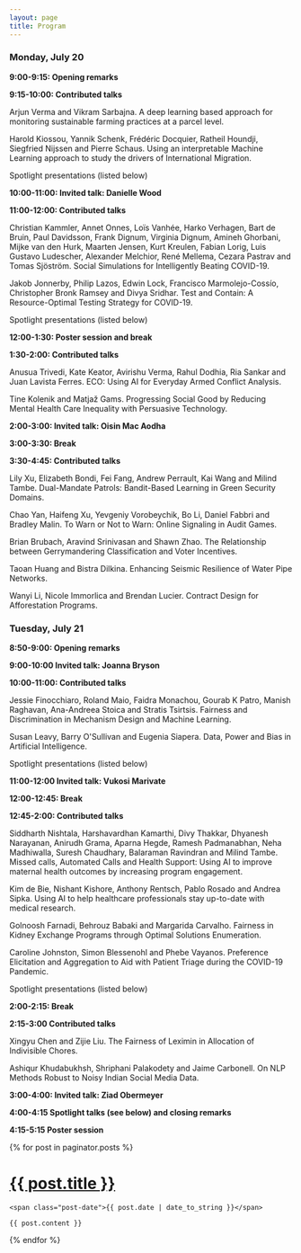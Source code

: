 ```yaml
---
layout: page
title: Program
---
```

### Monday, July 20

**9:00-9:15: Opening remarks**

**9:15-10:00: Contributed talks**

Arjun Verma and Vikram Sarbajna. A deep learning based approach for monitoring sustainable farming practices at a parcel level.

Harold Kiossou, Yannik Schenk, Frédéric Docquier, Ratheil Houndji, Siegfried Nijssen and Pierre Schaus. Using an interpretable Machine Learning approach to study the drivers of International Migration.

Spotlight presentations (listed below)

**10:00-11:00: Invited talk: Danielle Wood**

**11:00-12:00: Contributed talks**

Christian Kammler, Annet Onnes, Loïs Vanhée, Harko Verhagen, Bart de Bruin, Paul Davidsson, Frank Dignum, Virginia Dignum, Amineh Ghorbani, Mijke van den Hurk, Maarten Jensen, Kurt Kreulen, Fabian Lorig, Luis Gustavo Ludescher, Alexander Melchior, René Mellema, Cezara Pastrav and Tomas Sjöström. Social Simulations for Intelligently Beating COVID-19.

Jakob Jonnerby, Philip Lazos, Edwin Lock, Francisco Marmolejo-Cossío, Christopher Bronk Ramsey and Divya Sridhar. Test and Contain: A Resource-Optimal Testing Strategy for COVID-19.

Spotlight presentations (listed below)

**12:00-1:30: Poster session and break**

**1:30-2:00: Contributed talks**

Anusua Trivedi, Kate Keator, Avirishu Verma, Rahul Dodhia, Ria Sankar and Juan Lavista Ferres. ECO: Using AI for Everyday Armed Conflict Analysis.

Tine Kolenik and Matjaž Gams. Progressing Social Good by Reducing Mental Health Care Inequality with Persuasive Technology.

**2:00-3:00: Invited talk: Oisin Mac Aodha**

**3:00-3:30: Break**

**3:30-4:45: Contributed talks**

Lily Xu, Elizabeth Bondi, Fei Fang, Andrew Perrault, Kai Wang and Milind Tambe. Dual-Mandate Patrols: Bandit-Based Learning in Green Security Domains.

Chao Yan, Haifeng Xu, Yevgeniy Vorobeychik, Bo Li, Daniel Fabbri and Bradley Malin. To Warn or Not to Warn: Online Signaling in Audit Games.

Brian Brubach, Aravind Srinivasan and Shawn Zhao. The Relationship between Gerrymandering Classification and Voter Incentives.

Taoan Huang and Bistra Dilkina. Enhancing Seismic Resilience of Water Pipe Networks.

Wanyi Li, Nicole Immorlica and Brendan Lucier. Contract Design for Afforestation Programs.

### Tuesday, July 21

**8:50-9:00: Opening remarks**

**9:00-10:00 Invited talk: Joanna Bryson**

**10:00-11:00: Contributed talks**

Jessie Finocchiaro, Roland Maio, Faidra Monachou, Gourab K Patro, Manish Raghavan, Ana-Andreea Stoica and Stratis Tsirtsis. Fairness and Discrimination in Mechanism Design and Machine Learning.

Susan Leavy, Barry O'Sullivan and Eugenia Siapera. Data, Power and Bias in Artificial Intelligence.

Spotlight presentations (listed below)

**11:00-12:00 Invited talk: ‪Vukosi Marivate‬**

**12:00-12:45: Break**

**12:45-2:00: Contributed talks**

Siddharth Nishtala, Harshavardhan Kamarthi, Divy Thakkar, Dhyanesh Narayanan, Anirudh Grama, Aparna Hegde, Ramesh Padmanabhan, Neha Madhiwalla, Suresh Chaudhary, Balaraman Ravindran and Milind Tambe. Missed calls, Automated Calls and Health Support: Using AI to improve maternal health outcomes by increasing program engagement.

Kim de Bie, Nishant Kishore, Anthony Rentsch, Pablo Rosado and Andrea Sipka. Using AI to help healthcare professionals stay up-to-date with medical research.

Golnoosh Farnadi, Behrouz Babaki and Margarida Carvalho. Fairness in Kidney Exchange Programs through Optimal Solutions Enumeration.

Caroline Johnston, Simon Blessenohl and Phebe Vayanos. Preference Elicitation and Aggregation to Aid with Patient Triage during the COVID-19 Pandemic.

Spotlight presentations (listed below)

**2:00-2:15: Break**

**2:15-3:00 Contributed talks**

Xingyu Chen and Zijie Liu. The Fairness of Leximin in Allocation of Indivisible Chores.

Ashiqur Khudabukhsh, Shriphani Palakodety and Jaime Carbonell. On NLP Methods Robust to Noisy Indian Social Media Data.

**3:00-4:00: Invited talk: Ziad Obermeyer**

**4:00-4:15 Spotlight talks (see below) and closing remarks**

**4:15-5:15 Poster session**

<div class="posts">
  {% for post in paginator.posts %}
  <div class="post">
    <h1 class="post-title">
      <a href="{{ post.url }}">
        {{ post.title }}
      </a>
    </h1>

    <span class="post-date">{{ post.date | date_to_string }}</span>

    {{ post.content }}
  </div>
  {% endfor %}
</div>


